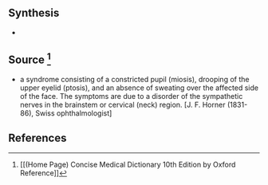 ## Synthesis
- 
## Source [^1]
- a syndrome consisting of a constricted pupil (miosis), drooping of the upper eyelid (ptosis), and an absence of sweating over the affected side of the face. The symptoms are due to a disorder of the sympathetic nerves in the brainstem or cervical (neck) region. \[J. F. Horner (1831-86), Swiss ophthalmologist]
## References

[^1]: [[(Home Page) Concise Medical Dictionary 10th Edition by Oxford Reference]]